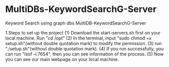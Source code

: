 # MultiDBs-KeywordSearchG-Server
Keyword Search using graph dbs
MultiDB-KeywordSearchG-Server

1.Steps to set up the project
(1) Download the start-servers.sh first on your local machine. Run "cd /opt"
(2) In the terminal, input "sudo chmod +x setup.sh"(without double quotation mark) to modify the permission.
(3) run "./setup.sh"(without double quotation mark).
(4) If you run successfully, you can run "lsof -i:7654", then you can see information of the process.
(5) Now you can see our main webpage on your local machine.
